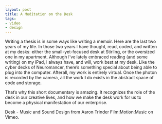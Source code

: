 ```yaml
---
layout: post
title: A Meditation on the Desk
tags:
- video
- design
---
```

Writing a thesis is in some ways like writing a memoir. Here are the last two years of my life. In those two years I have thought, read, coded, and written at my desks: either the small-yet-focused desk at Stirling, or the oversized one in my apartment. Although I’ve lately embraced reading (and some writing) on my iPad, I always have, and will, work best at my desk. Like the cyber decks of Neuromancer, there’s something special about being able to plug into the computer. Afterall, my work is entirely virtual. Once the photon is recorded by the camera, all the work I do exists in the abstract space of code and storage.

That’s why this short documentary is amazing. It recognizes the role of the desk in our creative lives, and how we make the desk work for us to become a physical manifestation of our enterprise.



Desk - Music and Sound Design from Aaron Trinder  Film:Motion:Music on Vimeo.
